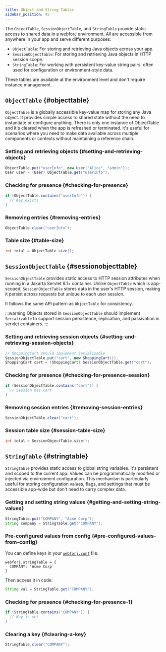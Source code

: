 ```yaml
---
title: Object and String Tables
sidebar_position: 45
---
```


The `ObjectTable`, `SessionObjectTable`, and `StringTable` provide static access to shared data in a webforJ environment. All are accessible from anywhere in your app and serve different purposes:

- `ObjectTable`: For storing and retrieving Java objects across your app.
- `SessionObjectTable`: For storing and retrieving Java objects in HTTP session scope.
- `StringTable`: For working with persistent key-value string pairs, often used for configuration or environment-style data.

These tables are available at the environment level and don't require instance management.

## `ObjectTable` {#objecttable}

`ObjectTable` is a globally accessible key-value map for storing any Java object. It provides simple access to shared state without the need to instantiate or configure anything. There is only one instance of ObjectTable and it's cleared when the app is refreshed or terminated.
it's useful for scenarios where you need to make data available across multiple components or contexts without maintaining a reference chain.


### Setting and retrieving objects {#setting-and-retrieving-objects}

```java
ObjectTable.put("userInfo", new User("Alice", "admin"));
User user = (User) ObjectTable.get("userInfo");
```

### Checking for presence {#checking-for-presence}

```java
if (ObjectTable.contains("userInfo")) {
  // Key exists
}
```

### Removing entries {#removing-entries}

```java
ObjectTable.clear("userInfo");
```

### Table size {#table-size}

```java
int total = ObjectTable.size();
```

## `SessionObjectTable` <DocChip chip='since' label='25.03' /> {#sessionobjecttable}

`SessionObjectTable` provides static access to HTTP session attributes when running in a Jakarta Servlet 6.1+ container. Unlike `ObjectTable` which is app-scoped, `SessionObjectTable` stores data in the user's HTTP session, making it persist across requests but unique to each user session.

It follows the same API pattern as `ObjectTable` for consistency.

:::warning
Objects stored in `SessionObjectTable` should implement `Serializable` to support session persistence, replication, and passivation in servlet containers.
:::

### Setting and retrieving session objects {#setting-and-retrieving-session-objects}

```java
// ShoppingCart should implement Serializable
SessionObjectTable.put("cart", new ShoppingCart());
ShoppingCart cart = (ShoppingCart) SessionObjectTable.get("cart");
```

### Checking for presence {#checking-for-presence-session}

```java
if (SessionObjectTable.contains("cart")) {
  // Session has cart
}
```

### Removing session entries {#removing-session-entries}

```java
SessionObjectTable.clear("cart");
```

### Session table size {#session-table-size}

```java
int total = SessionObjectTable.size();
```

## `StringTable` {#stringtable}

`StringTable` provides static access to global string variables. it's persistent and scoped to the current app. Values can be programmatically modified or injected via environment configuration.
This mechanism is particularly useful for storing configuration values, flags, and settings that must be accessible app-wide but don't need to carry complex data.

### Getting and setting string values {#getting-and-setting-string-values}

```java
StringTable.put("COMPANY", "Acme Corp");
String company = StringTable.get("COMPANY");
```

### Pre-configured values from config {#pre-configured-values-from-config}

You can define keys in your [`webforj.conf`](../configuration/properties#configuring-webforjconf) file:

```
webforj.stringTable = {
  COMPANY: 'Acme Corp'
}
```

Then access it in code:

```java
String val = StringTable.get("COMPANY");
```

### Checking for presence {#checking-for-presence-1}

```java
if (StringTable.contains("COMPANY")) {
  // Key is set
}
```

### Clearing a key {#clearing-a-key}

```java
StringTable.clear("COMPANY");
```